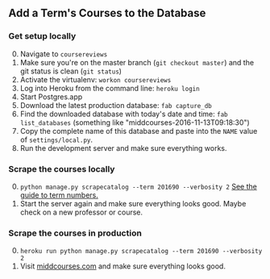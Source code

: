 ## Add a Term's Courses to the Database

### Get setup locally

0. Navigate to `coursereviews`
0. Make sure you're on the master branch (`git checkout master`) and the git status is clean (`git status`)
0. Activate the virtualenv: `workon coursereviews`
0. Log into Heroku from the command line: `heroku login`
0. Start Postgres.app
0. Download the latest production database: `fab capture_db`
0. Find the downloaded database with today's date and time: `fab list_databases` (something like "middcourses-2016-11-13T09:18:30")
0. Copy the complete name of this database and paste into the `NAME` value of `settings/local.py`.
0. Run the development server and make sure everything works.

### Scrape the courses locally

0. `python manage.py scrapecatalog --term 201690 --verbosity 2` [See the guide to term numbers.](term-numbers.md)
0. Start the server again and make sure everything looks good. Maybe check on a new professor or course.

### Scrape the courses in production

0. `heroku run python manage.py scrapecatalog --term 201690 --verbosity 2`
0. Visit [middcourses.com](www.middcourses.com) and make sure everything looks good.
